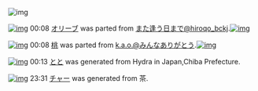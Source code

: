 ![img](http://gdrive-cdn.herokuapp.com/537b65a5bc09f0000721dda7/512px-barcode.png)

[![img](http://www.deviantsart.com/1fh2vki.png)](http://www.barcodekanojo.com/kanojo/2710742/%E3%82%AA%E3%83%AA%E3%83%BC%E3%83%96) 00:08 [オリーブ](http://www.barcodekanojo.com/kanojo/2710742/%E3%82%AA%E3%83%AA%E3%83%BC%E3%83%96) was parted from [また逢う日まで@hiroqo_bckj](http://www.barcodekanojo.com/kanojo/2710742/%E3%82%AA%E3%83%AA%E3%83%BC%E3%83%96).[![img](http://www.deviantsart.com/2pb6b61.jpeg)](http://www.barcodekanojo.com/user/14376/%E3%81%BE%E3%81%9F%E9%80%A2%E3%81%86%E6%97%A5%E3%81%BE%E3%81%A7%40hiroqo_bckj)

[![img](http://www.deviantsart.com/gvgl4o.png)](http://www.barcodekanojo.com/kanojo/1241686/%E6%A1%83) 00:08 [桃](http://www.barcodekanojo.com/kanojo/1241686/%E6%A1%83) was parted from [k.a.o.@みんなありがとう](http://www.barcodekanojo.com/kanojo/1241686/%E6%A1%83).[![img](http://www.deviantsart.com/1ne7497.jpeg)](http://www.barcodekanojo.com/user/30944/k.a.o.%40%E3%81%BF%E3%82%93%E3%81%AA%E3%81%82%E3%82%8A%E3%81%8C%E3%81%A8%E3%81%86)

[![img](http://www.deviantsart.com/2s18eqi.png)](http://www.barcodekanojo.com/kanojo/3193922/%E3%81%A8%E3%81%A8) 00:13 [とと](http://www.barcodekanojo.com/kanojo/3193922/%E3%81%A8%E3%81%A8) was generated from Hydra in Japan,Chiba Prefecture.

[![img](http://www.deviantsart.com/1iiq04c.png)](http://www.barcodekanojo.com/kanojo/3193923/%E3%83%81%E3%83%A3%E3%83%BC) 23:31 [チャー](http://www.barcodekanojo.com/kanojo/3193923/%E3%83%81%E3%83%A3%E3%83%BC) was generated from 茶.

